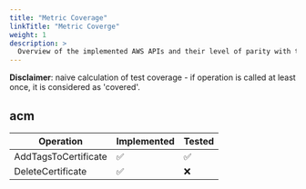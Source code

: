 ```yaml
---
title: "Metric Coverage"
linkTitle: "Metric Coverge"
weight: 1
description: >
  Overview of the implemented AWS APIs and their level of parity with the AWS cloud
---  
```


**__Disclaimer__**: naive calculation of test coverage - if operation is called at least once, it is considered as 'covered'.


## acm ##


| Operation             | Implemented | Tested |
|-----------------------|-------------|--------|
| AddTagsToCertificate  | ✅          | ✅     |
| DeleteCertificate     | ✅          | ❌     |
